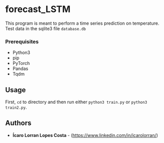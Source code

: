 # forecast_LSTM

This program is meant to perform a time series prediction on temperature. Test data in the sqlite3 file `database.db`

### Prerequisites

- Python3
- pip
- PyTorch
- Pandas
- Tqdm

## Usage

First, `cd` to directory and then run either `python3 train.py` or `python3 train2.py`.

## Authors

* **Ícaro Lorran Lopes Costa** - (https://www.linkedin.com/in/icarolorran/)

